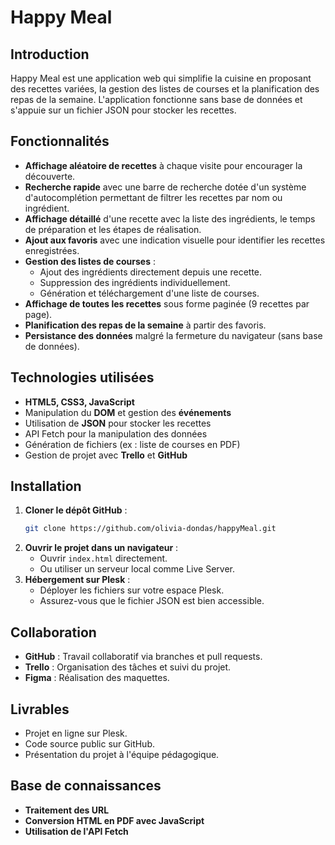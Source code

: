 # Happy Meal

## Introduction
Happy Meal est une application web qui simplifie la cuisine en proposant des recettes variées, la gestion des listes de courses et la planification des repas de la semaine. L'application fonctionne sans base de données et s'appuie sur un fichier JSON pour stocker les recettes.

## Fonctionnalités
- **Affichage aléatoire de recettes** à chaque visite pour encourager la découverte.
- **Recherche rapide** avec une barre de recherche dotée d'un système d'autocomplétion permettant de filtrer les recettes par nom ou ingrédient.
- **Affichage détaillé** d'une recette avec la liste des ingrédients, le temps de préparation et les étapes de réalisation.
- **Ajout aux favoris** avec une indication visuelle pour identifier les recettes enregistrées.
- **Gestion des listes de courses** :
  - Ajout des ingrédients directement depuis une recette.
  - Suppression des ingrédients individuellement.
  - Génération et téléchargement d'une liste de courses.
- **Affichage de toutes les recettes** sous forme paginée (9 recettes par page).
- **Planification des repas de la semaine** à partir des favoris.
- **Persistance des données** malgré la fermeture du navigateur (sans base de données).

## Technologies utilisées
- **HTML5, CSS3, JavaScript**
- Manipulation du **DOM** et gestion des **événements**
- Utilisation de **JSON** pour stocker les recettes
- API Fetch pour la manipulation des données
- Génération de fichiers (ex : liste de courses en PDF)
- Gestion de projet avec **Trello** et **GitHub**

## Installation
1. **Cloner le dépôt GitHub** :
   ```sh
   git clone https://github.com/olivia-dondas/happyMeal.git
   ```
2. **Ouvrir le projet dans un navigateur** :
   - Ouvrir `index.html` directement.
   - Ou utiliser un serveur local comme Live Server.
3. **Hébergement sur Plesk** :
   - Déployer les fichiers sur votre espace Plesk.
   - Assurez-vous que le fichier JSON est bien accessible.

## Collaboration
- **GitHub** : Travail collaboratif via branches et pull requests.
- **Trello** : Organisation des tâches et suivi du projet.
- **Figma** : Réalisation des maquettes.

## Livrables
- Projet en ligne sur Plesk.
- Code source public sur GitHub.
- Présentation du projet à l'équipe pédagogique.

## Base de connaissances
- **Traitement des URL**
- **Conversion HTML en PDF avec JavaScript**
- **Utilisation de l'API Fetch**
